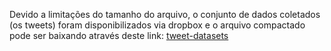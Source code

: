 Devido a limitações do tamanho do arquivo, o conjunto de dados coletados (os tweets) foram disponibilizados via dropbox e o arquivo compactado pode ser baixando através deste link: 
[tweet-datasets](https://www.dropbox.com/s/hr90f2mhsfv1zmf/Archive.zip?dl=0)